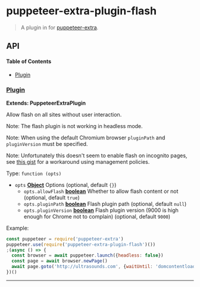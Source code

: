 # puppeteer-extra-plugin-flash

> A plugin in for [puppeteer-extra](https://github.com/berstend/puppeteer-extra).

## API

<!-- Generated by documentation.js. Update this documentation by updating the source code. -->

#### Table of Contents

-   [Plugin](#plugin)

### [Plugin](https://github.com/berstend/puppeteer-extra/blob/4e9d68d60d08a4dcb71882a583b14702f4433c2a/packages/puppeteer-extra-plugin-flash/index.js#L31-L106)

**Extends: PuppeteerExtraPlugin**

Allow flash on all sites without user interaction.

Note: The flash plugin is not working in headless mode.

Note: When using the default Chromium browser
`pluginPath` and `pluginVersion` must be specified.

Note: Unfortunately this doesn't seem to enable flash on incognito pages,
see [this gist] for a workaround using management policies.

[this gist]: https://gist.github.com/berstend/bcd64a4a2db28afbd6486daf69f4e787

Type: `function (opts)`

-   `opts` **[Object](https://developer.mozilla.org/docs/Web/JavaScript/Reference/Global_Objects/Object)** Options (optional, default `{}`)
    -   `opts.allowFlash` **[boolean](https://developer.mozilla.org/docs/Web/JavaScript/Reference/Global_Objects/Boolean)** Whether to allow flash content or not (optional, default `true`)
    -   `opts.pluginPath` **[boolean](https://developer.mozilla.org/docs/Web/JavaScript/Reference/Global_Objects/Boolean)** Flash plugin path (optional, default `null`)
    -   `opts.pluginVersion` **[boolean](https://developer.mozilla.org/docs/Web/JavaScript/Reference/Global_Objects/Boolean)** Flash plugin version (9000 is high enough for Chrome not to complain) (optional, default `9000`)

Example:

```javascript
const puppeteer = require('puppeteer-extra')
puppeteer.use(require('puppeteer-extra-plugin-flash')())
;(async () => {
  const browser = await puppeteer.launch({headless: false})
  const page = await browser.newPage()
  await page.goto('http://ultrasounds.com', {waitUntil: 'domcontentloaded'})
})()
```

* * *
